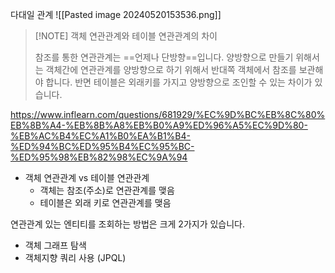 
다대일 관계
![[Pasted image 20240520153536.png]]



> [!NOTE] 객체 연관관계와 테이블 연관관계의 차이  
> 
> 참조를 통한 연관관계는 ==언제나 단방향==입니다. 
>  양방향으로 만들기 위해서는 객체간에 연관관계를 양방향으로 하기 위해서 반대쪽 객체에서 참조를 보관해야 합니다.
>  반면 테이블은 외래키를 가지고 양방향으로 조인할 수 있는 차이가 있습니다.

https://www.inflearn.com/questions/681929/%EC%9D%BC%EB%8C%80%EB%8B%A4-%EB%8B%A8%EB%B0%A9%ED%96%A5%EC%9D%80-%EB%AC%B4%EC%A1%B0%EA%B1%B4-%ED%94%BC%ED%95%B4%EC%95%BC-%ED%95%98%EB%82%98%EC%9A%94

- 객체 연관관계 vs 테이블 연관관계 
	- 객체는 참조(주소)로 연관관계를 맺음
	- 테이블은 외래 키로 연관관계를 맺음



연관관계 있는 엔티티를 조회하는 방법은 크게 2가지가 있습니다. 
- 객체 그래프 탐색
- 객체지향 쿼리 사용 (JPQL)
